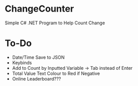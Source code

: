 # ChangeCounter
Simple C# .NET Program to Help Count Change

# To-Do
- Date/Time Save to JSON
- Keybinds
- Add to Count by Inputted Variable -> Tab instead of Enter
- Total Value Text Colour to Red if Negative
- Online Leaderboard???
